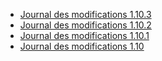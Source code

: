 *   [Journal des modifications 1.10.3](./changelog-1.10.3.md)
*   [Journal des modifications 1.10.2](./changelog-1.10.2.md)
*   [Journal des modifications 1.10.1](./changelog-1.10.1.md)
*   [Journal des modifications 1.10](./changelog-1.10.md)
